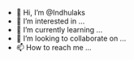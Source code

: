 - 👋 Hi, I’m @Indhulaks
- 👀 I’m interested in ...
- 🌱 I’m currently learning ...
- 💞️ I’m looking to collaborate on ...
- 📫 How to reach me ...

<!---
Indhulaks/Indhulaks is a ✨ special ✨ repository because its `README.md` (this file) appears on your GitHub profile.
You can click the Preview link to take a look at your changes.
--->

